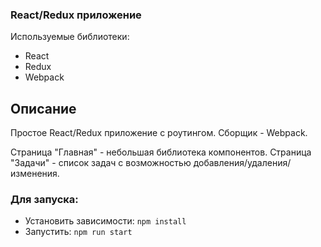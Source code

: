 ### React/Redux приложение

Используемые библиотеки:
- React
- Redux
- Webpack

Описание
--
Простое React/Redux приложение с роутингом. Сборщик - Webpack.

Страница "Главная" - небольшая библиотека компонентов.
Страница "Задачи" - список задач с возможностью добавления/удаления/изменения.

### Для запуска:
- Установить зависимости: `npm install`
- Запустить: `npm run start`
